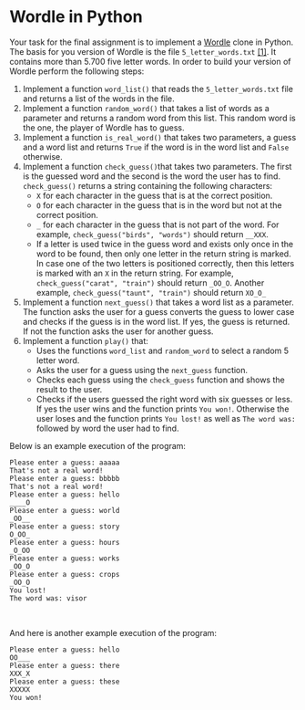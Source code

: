 # Wordle in Python

Your task for the final assignment is to implement a [Wordle](https://en.wikipedia.org/wiki/Wordle)
clone in Python. The basis for you version of Wordle is the file
`5_letter_words.txt` [[1]](https://www-cs-faculty.stanford.edu/~knuth/sgb.html).
It contains more than 5.700 five letter words. In order to build your
version of Wordle perform the following steps:

1. Implement a function `word_list()` that reads the `5_letter_words.txt` file and returns a list
   of the words in the file.
1. Implement a function `random_word()` that takes a list of words as a parameter and returns a random word
   from this list. This random word is the one, the player of Wordle has to guess.
1. Implement a function `is_real_word()` that takes two parameters, a guess and a word list and returns `True` if
   the word is in the word list and `False` otherwise.
1. Implement a function `check_guess()`that takes two parameters. The first is the guessed word and the second is the
   word the user has to find. `check_guess()` returns a string containing the following characters:
   - `X` for each character in the guess that is at the correct position.
   - `O` for each character in the guess that is in the word but not at the correct position.
   - `_` for each character in the guess that is not part of the word.
     For example, `check_guess("birds", "words")` should return `__XXX`.
   - If a letter is used twice in the guess word and exists only once in the word to be found,
     then only one letter in the return string is marked. In case one of the two letters is
     positioned correctly, then this letters is marked with an `X` in the return string.
     For example, `check_guess("carat", "train")` should return `_OO_O`.
     Another example, `check_guess("taunt", "train")` should return `XO_O_`
1. Implement a function `next_guess()` that takes a word list as a parameter. The function asks the user
   for a guess converts the guess to lower case and checks if the guess is in the word list. If yes, the guess is returned.
   If not the function asks the user for another guess.
1. Implement a function `play()` that:
   - Uses the functions `word_list` and `random_word` to select a random 5 letter word.
   - Asks the user for a guess using the `next_guess` function.
   - Checks each guess using the `check_guess` function and shows the result to the user.
   - Checks if the users guessed the right word with six guesses or less. If yes the
     user wins and the function prints `You won!`. Otherwise the user loses and the function
     prints `You lost!` as well as `The word was:` followed by word the user had to find.

Below is an example execution of the program:

    Please enter a guess: aaaaa
    That's not a real word!
    Please enter a guess: bbbbb
    That's not a real word!
    Please enter a guess: hello
    ____O
    Please enter a guess: world
    _OO__
    Please enter a guess: story
    O_OO_
    Please enter a guess: hours
    _O_OO
    Please enter a guess: works
    _OO_O
    Please enter a guess: crops
    _OO_O
    You lost!
    The word was: visor

<br>

And here is another example execution of the program:

    Please enter a guess: hello
    OO___
    Please enter a guess: there
    XXX_X
    Please enter a guess: these
    XXXXX
    You won!
